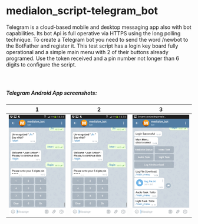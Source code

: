 # medialon_script-telegram_bot
Telegram is a cloud-based mobile and desktop messaging app also with bot capabilities. Its bot Api is full operative via HTTPS using the long polling technique. To create a Telegram bot you need to send the word   /newbot  to the BotFather and register it.   This test script has a login key board fully operational and a simple main menu with 2 of their buttons already programed. Use the token received and a pin number not longer than 6 digits to configure the script.

##### <br/>
##### Telegram Android App screenshots:

1                                    |  2                                    |  3
:----------------------------------------------:|:------------------------------------------------:|:-------------------------:
![Image of app1](screenshots/Screenshot_1.png)  |  ![Image of app1](screenshots/Screenshot_1.png)  |  ![Image of app3](screenshots/Screenshot_3.png)




